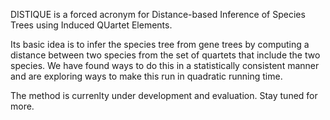 DISTIQUE is a forced acronym for Distance-based Inference of Species Trees using Induced QUartet Elements.

Its basic idea is to infer the species tree from gene trees by computing a distance between two species from the set of quartets that
include the two species. We have found ways to do this in a statistically consistent manner and are exploring ways to make this run in quadratic running time. 

The method is currenlty under development and evaluation. Stay tuned for more. 
